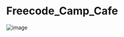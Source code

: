 # Freecode_Camp_Cafe
![image](https://github.com/Sweathadharan/Freecode_Camp_Cafe/assets/89176350/c0741e05-4d1c-437e-b6c7-ec77a5446703)

